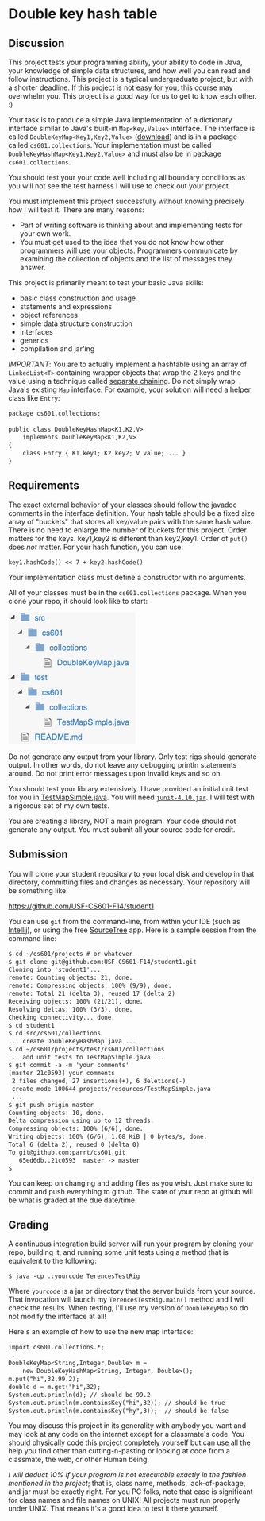 #  Double key hash table

## Discussion

This project tests your programming ability, your ability to code in Java, your knowledge of simple data structures, and how well you can read and follow instructions. This project is a typical undergraduate project, but with a shorter deadline. If this project is not easy for you, this course may overwhelm you. This project is a good way for us to get to know each other. :)

Your  task is to produce a simple Java implementation of a dictionary interface similar to Java's built-in ```Map<Key,Value>``` interface. The interface is called ```DoubleKeyMap<Key1,Key2,Value>``` ([download](resources/DoubleKeyMap.java)) and is in a package called ```cs601.collections```. Your implementation must be called ```DoubleKeyHashMap<Key1,Key2,Value>``` and must also be in package ```cs601.collections```.

You should test your your code well including all boundary conditions as you will not see the test harness I will use to check out your project.

You must implement this project successfully without knowing precisely how I will test it. There are many reasons:

* Part of writing software is thinking about and implementing tests for your own work.
* You must get used to the idea that you do not know how other programmers will use your objects. Programmers communicate by examining the collection of objects and the list of messages they answer.

This project is primarily meant to test your basic Java skills:

* basic class construction and usage
* statements and expressions
* object references
* simple data structure construction
* interfaces
* generics
* compilation and jar'ing

*IMPORTANT*: You are to actually implement a hashtable using an array of ```LinkedList<T>``` containing wrapper objects that wrap the 2 keys and the value using a technique called [separate chaining](http://en.wikipedia.org/wiki/Hash_table#Separate_chaining_with_linked_lists). Do not simply wrap Java's existing ```Map``` interface.  For example, your solution will need a helper class like ```Entry```:

```
package cs601.collections;

public class DoubleKeyHashMap<K1,K2,V>
    implements DoubleKeyMap<K1,K2,V>
{
    class Entry { K1 key1; K2 key2; V value; ... }
}
```

## Requirements

The exact external behavior of your classes should follow the javadoc comments in the interface definition. Your hash table should be a fixed size array of "buckets" that stores all key/value pairs with the same hash value. There is no need to enlarge the number of buckets for this project. Order matters for the keys. key1,key2 is different than key2,key1. Order of ``put()`` does *not* matter. For your hash function, you can use:

```
key1.hashCode() << 7 + key2.hashCode()
```

Your implementation class must define a constructor with no arguments.

All of your classes must be in the ``cs601.collections`` package. When you clone your repo, it should look like to start:

![map project hierarchy](figures/map-hier.png)

Do not generate any output from your library. Only test rigs should generate output. In other words, do not leave any debugging println statements around. Do not print error messages upon invalid keys and so on.

You should test your library extensively. I have provided an initial unit test for you in [TestMapSimple.java](resources/TestMapSimple.java).  You will need [``junit-4.10.jar``](http://sourceforge.net/projects/junit/files/junit/4.10/junit-4.10.jar/download). I will test with a rigorous set of my own tests.

You are creating a library, NOT a main program.  Your code should not generate any output.  You must submit all your source code for credit.

## Submission

You will clone your student repository to your local disk and develop in that directory, committing files and changes as necessary. Your repository will be something like:

https://github.com/USF-CS601-F14/student1

You can use ```git``` from the command-line, from within your IDE (such as [Intellij](http://www.jetbrains.com/idea/download/)), or using the free [SourceTree](http://www.sourcetreeapp.com/) app.  Here is a sample session from the command line:

```
$ cd ~/cs601/projects # or whatever
$ git clone git@github.com:USF-CS601-F14/student1.git
Cloning into 'student1'...
remote: Counting objects: 21, done.
remote: Compressing objects: 100% (9/9), done.
remote: Total 21 (delta 3), reused 17 (delta 2)
Receiving objects: 100% (21/21), done.
Resolving deltas: 100% (3/3), done.
Checking connectivity... done.
$ cd student1
$ cd src/cs601/collections
... create DoubleKeyHashMap.java ...
$ cd ~/cs601/projects/test/cs601/collections
... add unit tests to TestMapSimple.java ...
$ git commit -a -m 'your comments'
[master 21c0593] your comments
 2 files changed, 27 insertions(+), 6 deletions(-)
 create mode 100644 projects/resources/TestMapSimple.java
 ...
$ git push origin master
Counting objects: 10, done.
Delta compression using up to 12 threads.
Compressing objects: 100% (6/6), done.
Writing objects: 100% (6/6), 1.08 KiB | 0 bytes/s, done.
Total 6 (delta 2), reused 0 (delta 0)
To git@github.com:parrt/cs601.git
   65ed6db..21c0593  master -> master
$
```

You can keep on changing and adding files as you wish. Just make sure to commit and push everything to github. The state of your repo at github will be what is graded at the due date/time.

## Grading

A continuous integration build server will run your program by cloning your repo, building it, and running some unit tests using a method that is equivalent to the following:

```
$ java -cp .:yourcode TerencesTestRig
```

Where ``yourcode`` is a jar or directory that the server builds from your source. That invocation will launch my ``TerencesTestRig.main()`` method and I will check the results. When testing, I'll use my version of ``DoubleKeyMap`` so do not modify the interface at all!

Here's an example of how to use the new map interface:

```
import cs601.collections.*;
...
DoubleKeyMap<String,Integer,Double> m =
    new DoubleKeyHashMap<String, Integer, Double>();
m.put("hi",32,99.2);
double d = m.get("hi",32);
System.out.println(d); // should be 99.2
System.out.println(m.containsKey("hi",32)); // should be true
System.out.println(m.containsKey("hy",3));  // should be false
```

You may discuss this project in its generality with anybody you want and may look at any code on the internet except for a classmate's code. You should physically code this project completely yourself but can use all the help you find other than cutting-n-pasting or looking at code from a classmate, the web, or other Human being.

*I will deduct 10% if your program is not executable exactly in the fashion mentioned in the project*; that is, class name, methods, lack-of-package, and jar must be exactly right. For you PC folks, note that case is significant for class names and file names on UNIX! All projects must run properly under UNIX.  That means it's a good idea to test it there yourself.
